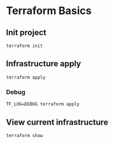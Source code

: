 # Terraform Basics

## Init project
```
terraform init
```

## Infrastructure apply
```
terraform apply
```

### Debug
```
TF_LOG=DEBUG terraform apply
```

## View current infrastructure
```
terraform show
```

